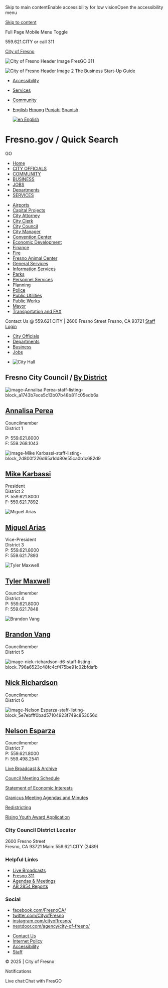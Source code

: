 Skip to main contentEnable accessibility for low visionOpen the accessibility menu

[Skip to content](https://www.fresno.gov/citycouncil/)

Full Page Mobile Menu Toggle

559.621.CITY or call 311

[City of Fresno](https://www.fresno.gov)

![City of Fresno Header Image](https://www.fresno.gov/wp-content/uploads/2023/12/311-512x512-1.png) FresGO 311

![City of Fresno Header Image 2](https://www.fresno.gov/wp-content/uploads/2024/07/bc.png) The Business Start-Up Guide

- [Accessibility](https://www.fresno.gov/publicworks/ada)
- [Services](https://www.fresno.gov/services)
- [Community](https://www.fresno.gov/community)
- [English](https://www.fresno.gov/citycouncil "English") [Hmong](https://www.fresno.gov/citycouncil "Hmong") [Punjabi](https://www.fresno.gov/citycouncil "Punjabi") [Spanish](https://www.fresno.gov/citycouncil "Spanish")
  
  [![en](https://www.fresno.gov/wp-content/plugins/gtranslate/flags/16/en-us.png) English](https://www.fresno.gov/citycouncil)

# Fresno.gov / Quick Search

GO

- [Home](https://www.fresno.gov)
- [CITY OFFICIALS](https://www.fresno.gov/cityofficials)
- [COMMUNITY](https://www.fresno.gov/community)
- [BUSINESS](https://www.fresno.gov/business)
- [JOBS](https://www.fresno.gov/personnel/career-opportunities)
- [Departments](https://www.fresno.gov/departments)
- [SERVICES](https://www.fresno.gov/services)

<!--THE END-->

- [Airports](https://flyfresno.com)
- [Capital Projects](https://www.fresno.gov/capitalprojects)
- [City Attorney](https://www.fresno.gov/cityattorney)
- [City Clerk](https://www.fresno.gov/cityclerk)
- [City Council](https://www.fresno.gov/citycouncil)
- [City Manager](https://www.fresno.gov/citymanager)
- [Convention Center](https://www.fresnoconventioncenter.com)
- [Economic Development](https://www.fresno.gov/economicdevelopment)
- [Finance](https://www.fresno.gov/finance)
- [Fire](https://www.fresno.gov/fire)
- [Fresno Animal Center](https://www.fresno.gov/fresnoanimalcenter)
- [General Services](https://www.fresno.gov/generalservices)
- [Information Services](https://www.fresno.gov/informationservices)
- [Parks](https://www.fresno.gov/parks)
- [Personnel Services](https://www.fresno.gov/personnel)
- [Planning](https://www.fresno.gov/planning)
- [Police](https://www.fresno.gov/police)
- [Public Utilities](https://www.fresno.gov/publicutilities)
- [Public Works](https://www.fresno.gov/publicworks)
- [Mayor](https://www.fresno.gov/mayor)
- [Transportation and FAX](https://www.fresno.gov/transportation)

Contact Us @ 559.621.CITY | 2600 Fresno Street Fresno, CA 93721 [Staff Login](https://www.fresno.gov/staff)

- [City Officials](https://www.fresno.gov/cityofficials)
- [Departments](https://www.fresno.gov/departments)
- [Business](https://www.fresno.gov/business)
- [Jobs](https://www.fresno.gov/personnel/career-opportunities)

<!--THE END-->

- ![City Hall](https://www.fresno.gov/wp-content/uploads/2023/07/cityHall1.jpg)

## Fresno City Council / [By District](https://www.fresno.gov/citycouncil/)

![image-Annalisa Perea-staff-listing-block_a1743b7ece5c13b07b48b811c05edb6a](https://www.fresno.gov/wp-content/uploads/2022/12/annalisa_perea.jpg)

## [Annalisa Perea](https://www.fresno.gov/citycouncil/district-1)

Councilmember  
District 1

P: 559.621.8000  
F: 559.268.1043

![image-Mike Karbassi-staff-listing-block_2d800f226d65a1dd80e55ca0b1c682d9](https://www.fresno.gov/wp-content/uploads/2022/12/Mike_Karbassi.jpg)

## [Mike Karbassi](https://www.fresno.gov/citycouncil/district-2)

President  
District 2  
P: 559.621.8000  
F: 559.621.7892

![Miguel Arias](https://www.fresno.gov/wp-content/uploads/2023/03/Miguel-Arias-hshot.jpg)

## [Miguel Arias](https://www.fresno.gov/citycouncil/district-3)

Vice-President  
District 3  
P: 559.621.8000  
F: 559.621.7893

![Tyler Maxwell](https://www.fresno.gov/wp-content/uploads/2025/03/tylerM-500x454-1.jpg)

## [Tyler Maxwell](https://www.fresno.gov/citycouncil/district-4)

Councilmember  
District 4  
P: 559.621.8000  
F: 559.621.7848

![Brandon Vang](https://www.fresno.gov/wp-content/uploads/2025/07/3D0A3107-10w806-scaled-e1751556209622.jpg)

## [Brandon Vang](https://www.fresno.gov/citycouncil/district-5)

Councilmember  
District 5

![image-nick-richardson-d6-staff-listing-block_796a6523c48fc4cf475be91c02bfdafb](https://www.fresno.gov/wp-content/uploads/2025/02/nick-richardson-d6.jpg)

## [Nick Richardson](https://www.fresno.gov/citycouncil/district-6)

Councilmember  
District 6

![image-Nelson Esparza-staff-listing-block_5e7ebfff0bad57104923f749c853056d](https://www.fresno.gov/wp-content/uploads/2022/12/nelson_esparza.jpg)

## [Nelson Esparza](https://www.fresno.gov/citycouncil/district-7)

Councilmember  
District 7  
P: 559.621.8000  
F: 559.498.2541

[Live Broadcast &amp; Archive](https://cmac.tv/gov)

[Council Meeting Schedule](https://www.fresno.gov/wp-content/uploads/2025/05/Adopted-2025-Council-Schedule-One-Page-Revised-2025.05.30-10w712.pdf)

[Statement of Economic Interests](https://www.fresno.gov/wp-content/uploads/2023/07/Statement-of-Economic-Interests.pdf)

[Granicus Meeting Agendas and Minutes](https://fresno.legistar.com/Calendar.aspx)

[Redistricting](https://www.fresno.gov/citycouncil/redistricting)

[Rising Youth Award Application](https://www.fresno.gov/citycouncil/rising-youth-award-application)

### City Council District Locator

2600 Fresno Street  
Fresno, CA 93721 Main: 559.621.CITY (2489)

### Helpful Links

- [Live Broadcasts](https://cmac.tv/gov)
- [Fresno 311](https://www.fresno.gov/3-1-1)
- [Agendas &amp; Meetings](https://fresno.legistar.com/Calendar.aspx)
- [AB 2854 Reports](https://www.fresno.gov/wp-content/uploads/2025/04/FY-2024-Economic-Incentive-Report.pdf)

### Social

- [facebook.com/FresnoCA/](https://www.facebook.com/FresnoCA)
- [twitter.com/CityofFresno](https://twitter.com/CityofFresno)
- [instagram.com/cityoffresno/](https://www.instagram.com/cityoffresno)
- [nextdoor.com/agency/city-of-fresno/](https://nextdoor.com/agency/city-of-fresno)

<!--THE END-->

- [Contact Us](https://www.fresno.gov/contact)
- [Internet Policy](https://www.fresno.gov/internet-policy)
- [Accessibility](https://www.fresno.gov/publicworks/ada)
- [Staff](https://www.fresno.gov/staff)

© 2025 | City of Fresno

Notifications

Live chat:Chat with FresGO
